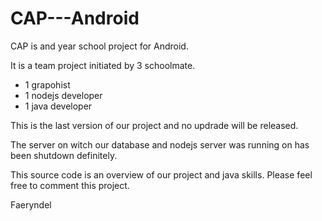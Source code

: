 # CAP---Android

CAP is and year school project for Android.

It is a team project initiated by 3 schoolmate.
- 1 grapohist
- 1 nodejs developer
- 1 java developer

This is the last version of our project and no updrade will be released.

The server on witch our database and nodejs server was running on has been shutdown definitely.

This source code is an overview of our project and java skills.
Please feel free to comment this project.

Faeryndel
